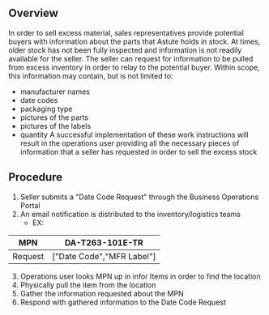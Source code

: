 ## Overview
In order to sell excess material, sales representatives provide potential buyers with information about the parts that Astute holds in stock. At times, older stock has not been fully inspected and information is not readily available for the seller. The seller can request for information to be pulled from excess inventory in order to relay to the potential buyer. Within scope, this information may contain, but is not limited to:
- manufacturer names
- date codes
- packaging type
- pictures of the parts
- pictures of the labels
- quantity
A successful implementation of these work instructions will result in the operations user providing all the necessary pieces of information that a seller has requested in order to sell the excess stock
## Procedure
1. Seller submits a "Date Code Request" through the Business Operations Portal
2. An email notification is distributed to the inventory/logistics teams
	- EX:

| MPN     | DA-T263-101E-TR           |
| ------- | ------------------------- |
| Request | ["Date Code","MFR Label"] |
3. Operations user looks MPN up in infor Items in order to find the location
4. Physically pull the item from the location
5. Gather the information requested about the MPN
6. Respond with gathered information to the Date Code Request
